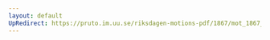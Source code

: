 ```yaml
---
layout: default
UpRedirect: https://pruto.im.uu.se/riksdagen-motions-pdf/1867/mot_1867__ak__7/mot_1867__ak__7-005.pdf
---
```


